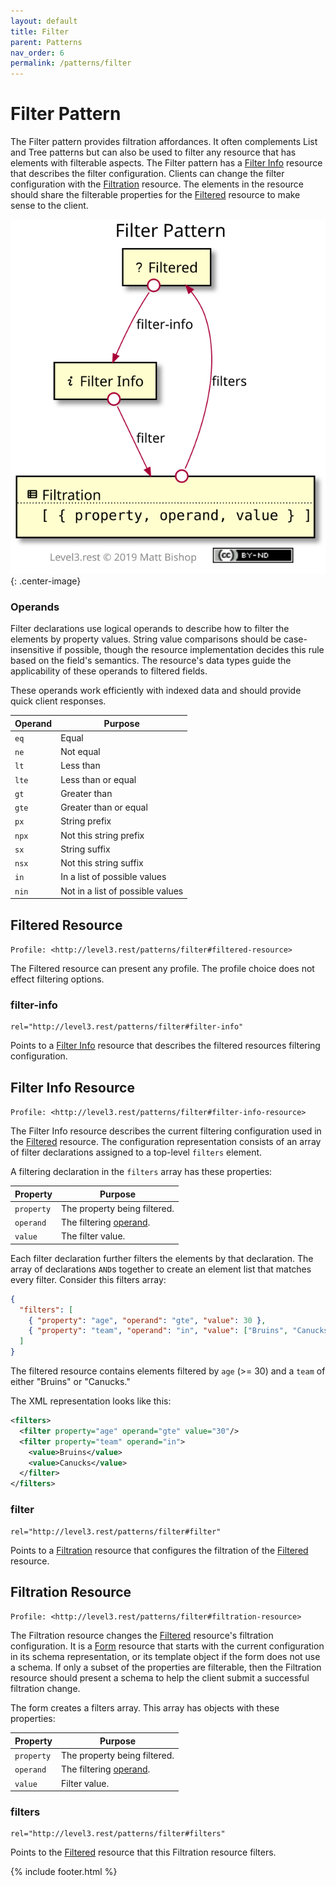 ```yaml
---
layout: default
title: Filter
parent: Patterns
nav_order: 6
permalink: /patterns/filter
---
```

# Filter Pattern

The Filter pattern provides filtration affordances. It often complements List and Tree patterns but can also be used to filter any resource that has elements with filterable aspects. The Filter pattern has a [Filter Info](#filter-info-resource) resource that describes the filter configuration. Clients can change the filter configuration with the [Filtration](#filtration-resource) resource. The elements in the resource should share the filterable properties for the [Filtered](#filtered-resource) resource to make sense to the client.

![](filter/relations.svg){: .center-image}

### Operands

Filter declarations use logical operands to describe how to filter the elements by property values. String value comparisons should be case-insensitive if possible, though the resource implementation decides this rule based on the field's semantics. The resource's data types guide the applicability of these operands to filtered fields.

These operands work efficiently with indexed data and should provide quick client responses.

| Operand | Purpose                          |
| ------- | -------------------------------- |
| `eq`    | Equal                            |
| `ne`    | Not equal                        |
| `lt`    | Less than                        |
| `lte`   | Less than or equal               |
| `gt`    | Greater than                     |
| `gte`   | Greater than or equal            |
| `px`    | String prefix                    |
| `npx`   | Not this string prefix           |
| `sx`    | String suffix                    |
| `nsx`   | Not this string suffix           |
| `in`    | In a list of possible values     |
| `nin`   | Not in a list of possible values |

## Filtered Resource

`Profile: <http://level3.rest/patterns/filter#filtered-resource>`

The Filtered resource can present any profile. The profile choice does not effect filtering options.

### filter-info

```
rel="http://level3.rest/patterns/filter#filter-info"
```

Points to a [Filter Info](#filter-info-resource) resource that describes the filtered resources filtering configuration.

## Filter Info Resource

`Profile: <http://level3.rest/patterns/filter#filter-info-resource>`

The Filter Info resource describes the current filtering configuration used in the [Filtered](#filtered-resource) resource. The configuration representation consists of an array of filter declarations assigned to a top-level `filters` element.

A filtering declaration in the `filters` array has these properties:

| Property   | Purpose                             |
| ---------- | ----------------------------------- |
| `property` | The property being filtered.        |
| `operand`  | The filtering [operand](#operands). |
| `value`    | The filter value.                   |

Each filter declaration further filters the elements by that declaration. The array of declarations `AND`s together to create an element list that matches every filter. Consider this filters array:

```json
{ 
  "filters": [
    { "property": "age", "operand": "gte", "value": 30 }, 
    { "property": "team", "operand": "in", "value": ["Bruins", "Canucks"] }
  ]
}
```

The filtered resource contains elements filtered by `age` (>= 30) and a `team` of either "Bruins" or "Canucks."

The XML representation looks like this:

```xml
<filters>
  <filter property="age" operand="gte" value="30"/>
  <filter property="team" operand="in">
    <value>Bruins</value>
    <value>Canucks</value>
  </filter>
</filters>
```

### filter

```
rel="http://level3.rest/patterns/filter#filter"
```

Points to a [Filtration](#filtration-resource) resource that configures the filtration of the [Filtered](#filtered-resource) resource.

## Filtration Resource

`Profile: <http://level3.rest/patterns/filter#filtration-resource>`

The Filtration resource changes the [Filtered](#filtered-resource) resource's filtration configuration. It is a [Form](../profiles/form.md) resource that starts with the current configuration in its schema representation, or its template object if the form does not use a schema. If only a subset of the properties are filterable, then the Filtration resource should present a schema to help the client submit a successful filtration change.

The form creates a filters array. This array has objects with these properties:

| Property   | Purpose                             |
| ---------- | ----------------------------------- |
| `property` | The property being filtered.        |
| `operand`  | The filtering [operand](#operands). |
| `value`    | Filter value.                       |

### filters

```
rel="http://level3.rest/patterns/filter#filters"
```

Points to the [Filtered](#filtered-resource) resource that this Filtration resource filters.

{% include footer.html %}